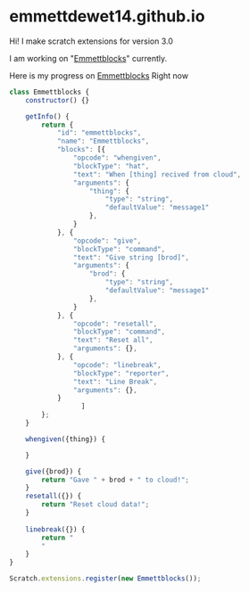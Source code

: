 # emmettdewet14.github.io

Hi! I make scratch extensions for version 3.0

I am working on "<a href="Emmettblocks.js">Emmettblocks</a>" currently.

Here is my progress on <a href="Emmettblocks.js">Emmettblocks</a> Right now
```javascript
class Emmettblocks {
	constructor() {}

	getInfo() {
		return {
			"id": "emmettblocks",
			"name": "Emmettblocks",
			"blocks": [{
				"opcode": "whengiven",
				"blockType": "hat",
				"text": "When [thing] recived from cloud",
				"arguments": {
					"thing": {
						"type": "string",
						"defaultValue": "message1"
					},
				}
			}, {
				"opcode": "give",
				"blockType": "command",
				"text": "Give string [brod]",
				"arguments": {
					"brod": {
						"type": "string",
						"defaultValue": "message1"
					},
				}
			}, {
				"opcode": "resetall",
				"blockType": "command",
				"text": "Reset all",
				"arguments": {},
			}, {
				"opcode": "linebreak",
				"blockType": "reporter",
				"text": "Line Break",
				"arguments": {},
			}
				  ]
		};
	}

	whengiven({thing}) {

	}

	give({brod}) {
		return "Gave " + brod + " to cloud!";
	}
	resetall({}) {
		return "Reset cloud data!";
	}
	
	linebreak({}) {
		return "
		"
	}
}

Scratch.extensions.register(new Emmettblocks());
```
